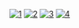 [![1](https://drive.google.com/uc?id=1jzdcHzeEdBnxRfe7dZ89PpTZyPiO_0FU)](https://drive.google.com/uc?id=1jzdcHzeEdBnxRfe7dZ89PpTZyPiO_0FU)
[![2](https://drive.google.com/uc?id=11-SLk_OjA9KLEda41T7yZ-okLzMYdBbg)](https://drive.google.com/uc?id=11-SLk_OjA9KLEda41T7yZ-okLzMYdBbg)
[![3](https://drive.google.com/uc?id=1tH0bHvrbrWM3iLOuvG7mSVpULkt0RvM-)](https://drive.google.com/uc?id=1tH0bHvrbrWM3iLOuvG7mSVpULkt0RvM-)
[![4](https://drive.google.com/uc?id=1bDP4sDFkfwONlnZoBkHMqTLRSomVjjEo)](https://drive.google.com/uc?id=1bDP4sDFkfwONlnZoBkHMqTLRSomVjjEo)


